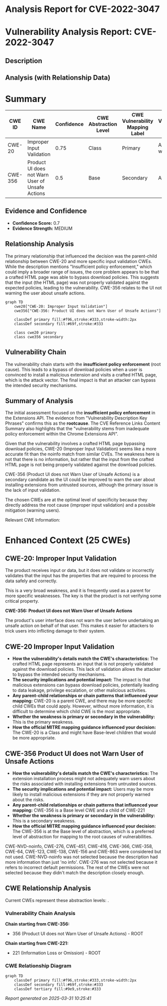# Analysis Report for CVE-2022-3047

# Vulnerability Analysis Report: CVE-2022-3047

## Description



## Analysis (with Relationship Data)

# Summary
| CWE ID | CWE Name | Confidence | CWE Abstraction Level | CWE Vulnerability Mapping Label | CWE-Vulnerability Mapping Notes |
|---|---|---|---|---|---|
| CWE-20 | Improper Input Validation | 0.75 | Class | Primary | Allowed-with-Review |
| CWE-356 | Product UI does not Warn User of Unsafe Actions | 0.5 | Base | Secondary | Allowed |

## Evidence and Confidence

*   **Confidence Score:** 0.7
*   **Evidence Strength:** MEDIUM

## Relationship Analysis
The primary relationship that influenced the decision was the parent-child relationship between CWE-20 and more specific input validation CWEs. While the description mentions "Insufficient policy enforcement," which could imply a broader range of issues, the core problem appears to be that a crafted HTML page was able to bypass download policies. This suggests that the input (the HTML page) was not properly validated against the expected policies, leading to the vulnerability.
CWE-356 relates to the UI not warning the user about unsafe actions.

```mermaid
graph TD
    cwe20["CWE-20: Improper Input Validation"]
    cwe356["CWE-356: Product UI does not Warn User of Unsafe Actions"]
    
    classDef primary fill:#f96,stroke:#333,stroke-width:2px
    classDef secondary fill:#69f,stroke:#333
    
    class cwe20 primary
    class cwe356 secondary
```

## Vulnerability Chain
The vulnerability chain starts with the **insufficient policy enforcement** (root cause). This leads to a bypass of download policies when a user is convinced to install a malicious extension and visits a crafted HTML page, which is the attack vector. The final impact is that an attacker can bypass the intended security mechanisms.

## Summary of Analysis
The initial assessment focused on the **insufficient policy enforcement** in the Extensions API. The evidence from "Vulnerability Description Key Phrases" confirms this as the **rootcause**. The CVE Reference Links Content Summary also highlights that the "vulnerability stems from inadequate policy enforcement within the Chrome Extensions API".

Given that the vulnerability involves a crafted HTML page bypassing download policies, CWE-20 (Improper Input Validation) seems like a more accurate fit than the noinfo match from similar CVEs. The weakness here is not that there is no information, but rather that the input from the crafted HTML page is not being properly validated against the download policies.

CWE-356 (Product UI does not Warn User of Unsafe Actions) is a secondary candidate as the UI could be improved to warn the user about installing extensions from untrusted sources, although the primary issue is the lack of input validation.

The chosen CWEs are at the optimal level of specificity because they directly address the root cause (improper input validation) and a possible mitigation (warning users).

Relevant CWE Information:

# Enhanced Context (25 CWEs)

## CWE-20: Improper Input Validation

The product receives input or data, but it does not validate or incorrectly validates that the input has the properties that are required to process the data safely and correctly.

This is a very broad weakness, and it is frequently used as a parent for more specific weaknesses. The key is that the product is not verifying some critical property.

**CWE-356: Product UI does not Warn User of Unsafe Actions**

The product's user interface does not warn the user before undertaking an unsafe action on behalf of that user. This makes it easier for attackers to trick users into inflicting damage to their system.

## CWE-20 Improper Input Validation
*   **How the vulnerability's details match the CWE's characteristics:** The crafted HTML page represents an input that is not properly validated against the download policies. This lack of validation allows the attacker to bypass the intended security mechanisms.
*   **The security implications and potential impact:** The impact is that malicious extensions can bypass download policies, potentially leading to data leakage, privilege escalation, or other malicious activities.
*   **Any parent-child relationships or chain patterns that influenced your mapping:** CWE-20 is a parent CWE, and there may be more specific child CWEs that could apply. However, without more information, it is difficult to determine which child CWE is the most appropriate.
*   **Whether the weakness is primary or secondary in the vulnerability:** This is the primary weakness.
*   **How the official MITRE mapping guidance influenced your decision:** The CWE-20 is a Class and might have Base-level children that would be more appropriate.

## CWE-356 Product UI does not Warn User of Unsafe Actions
*   **How the vulnerability's details match the CWE's characteristics:** The extension installation process might not adequately warn users about the risks associated with installing extensions from untrusted sources.
*   **The security implications and potential impact:** Users may be more likely to install malicious extensions if they are not properly warned about the risks.
*   **Any parent-child relationships or chain patterns that influenced your mapping:** CWE-356 is a Base level CWE and a child of CWE-221
*   **Whether the weakness is primary or secondary in the vulnerability:** This is a secondary weakness.
*   **How the official MITRE mapping guidance influenced your decision:** The CWE-356 is at the Base level of abstraction, which is a preferred level of abstraction for mapping to the root causes of vulnerabilities.

CWE-NVD-noinfo, CWE-276, CWE-451, CWE-416, CWE-366, CWE-358, CWE-64, CWE-123, CWE-138, CWE-156 and CWE-863 were considered but not used. CWE-NVD-noinfo was not selected because the description had more information than just 'no info'. CWE-276 was not selected because it refers to incorrect default permissions. The rest of the CWEs were not selected because they didn't match the description closely enough.


## CWE Relationship Analysis

Current CWEs represent these abstraction levels: .


### Vulnerability Chain Analysis

**Chain starting from CWE-356:**
- 356 (Product UI does not Warn User of Unsafe Actions) - ROOT


**Chain starting from CWE-221:**
- 221 (Information Loss or Omission) - ROOT



### CWE Relationship Diagram

```mermaid
graph TD
    classDef primary fill:#f96,stroke:#333,stroke-width:2px
    classDef secondary fill:#69f,stroke:#333
    classDef tertiary fill:#9e9,stroke:#333
```



*Report generated on 2025-03-31 10:25:41*
